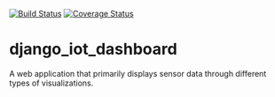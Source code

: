 [![Build Status](https://travis-ci.org/fahadmak/django_iot_dashboard.svg?branch=develop)](https://travis-ci.org/fahadmak/django_iot_dashboard)
[![Coverage Status](https://coveralls.io/repos/github/fahadmak/django_iot_dashboard/badge.svg?branch=develop)](https://coveralls.io/github/fahadmak/django_iot_dashboard?branch=develop)
# django_iot_dashboard
A web application that primarily displays sensor data through different types of visualizations.
